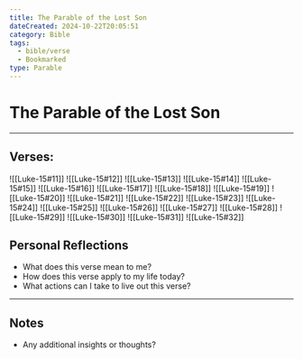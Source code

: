 ```yaml
---
title: The Parable of the Lost Son
dateCreated: 2024-10-22T20:05:51
category: Bible
tags:
  - bible/verse
  - Bookmarked
type: Parable
---
```

# The Parable of the Lost Son

---
## Verses:
![[Luke-15#11]]
![[Luke-15#12]]
![[Luke-15#13]]
![[Luke-15#14]]
![[Luke-15#15]]
![[Luke-15#16]]
![[Luke-15#17]]
![[Luke-15#18]]
![[Luke-15#19]]
![[Luke-15#20]]
![[Luke-15#21]]
![[Luke-15#22]]
![[Luke-15#23]]
![[Luke-15#24]]
![[Luke-15#25]]
![[Luke-15#26]]
![[Luke-15#27]]
![[Luke-15#28]]
![[Luke-15#29]]
![[Luke-15#30]]
![[Luke-15#31]]
![[Luke-15#32]]

## Personal Reflections
- What does this verse mean to me?
- How does this verse apply to my life today?
- What actions can I take to live out this verse?

---

## Notes
- Any additional insights or thoughts?
